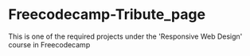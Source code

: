 # Freecodecamp-Tribute_page
This is one of the required projects under the 'Responsive Web Design' course in Freecodecamp
